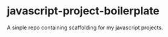 javascript-project-boilerplate
==============================

A sinple repo containing scaffolding for my javascript projects.